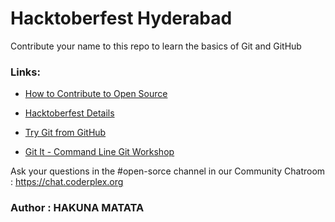 # Hacktoberfest Hyderabad 

Contribute your name to this repo to learn the basics of Git and GitHub

### Links:
- [How to Contribute to Open Source](https://github.com/freeCodeCamp/how-to-contribute-to-open-source/blob/master/README.md)

- [Hacktoberfest Details](https://hacktoberfest.digitalocean.com/details)

- [Try Git from GitHub](https://try.github.io/)

- [Git It - Command Line Git Workshop](http://jlord.us/git-it/)

Ask your questions in the #open-sorce channel in our Community Chatroom : https://chat.coderplex.org

### Author : HAKUNA MATATA
